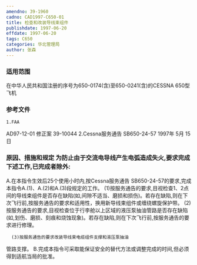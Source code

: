 ```yaml
---
amendno: 39-1960
cadno: CAD1997-C650-01
title: 检查和改装导线束组件
publishdate: 1997-06-20
effdate: 1997-06-20
tags: C650
categories: 华北管理局
author: 张森
---
```


### 适用范围 
在中华人民共和国注册的序号为650-0174(含)至650-0241(含)的CESSNA 650型飞机

### 参考文件
    1.FAA 
AD97-12-01  修正案 39-10044
    2.Cessna服务通告 SB650-24-57  1997年 5月 15日


### 原因、措施和规定     为防止由于交流电导线产生电弧造成失火,要求完成下述工作,已完成者除外: 
A.在本指令生效后25个使用小时内,按Cessna服务通告 SB650-24-57的要求,完成本指令A.(1)、A.(2)和A.(3)段规定的工作。
      (1)按服务通告的要求,目视检查1、2点间的导线束组件是否存在缺陷(如,间隙不适当、磨损和损伤)。若存在缺陷,则在下次飞行前,按服务通告的要求和适用性，换用新导线束组件或缠绕螺旋保护带。 
      (2)按服务通告的要求,目视检查位于行李舱以上区域的液压泵抽油管路是否存在缺陷(如,划伤、磨损、刻痕和烧蚀现象)。若存在缺陷,则在下次飞行前,按服务通告的要求进行修理。 

      (3)按服务通告的要求改装导线束电缆组件支撑和液压泵抽油
  
管路支撑。 
    B.完成本指令可采取能保证安全的替代方法或调整完成的时间,但必须得到适航当局的批准。
